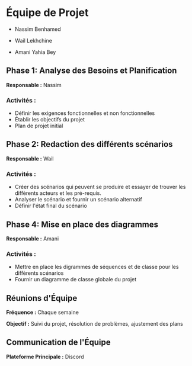 # Équipe de Projet
- Nassim Benhamed

- Wail Lekhchine

- Amani Yahia Bey
## Phase 1: Analyse des Besoins et Planification
**Responsable :**  Nassim 
### Activités :
- Définir les exigences fonctionnelles et non fonctionnelles
- Établir les objectifs du projet
- Plan de projet initial
## Phase 2: Redaction des différents scénarios
**Responsable :** Wail
### Activités :
- Créer des scénarios qui peuvent se produire et essayer de trouver les diffèrents acteurs et les pré-requis.
- Analyser le scénario et fournir un scénario alternatif 
- Définir l'état final du scénario
## Phase 4: Mise en place des diagrammes
**Responsable :** Amani
### Activités :
- Mettre en place les digrammes de séquences et de classe pour les diffèrents scénarios
- Fournir un diagramme de classe globale du projet 
## Réunions d'Équipe
**Fréquence :** Chaque semaine

**Objectif :** Suivi du projet, résolution de problèmes, ajustement des plans
## Communication de l'Équipe
**Plateforme Principale :** Discord
